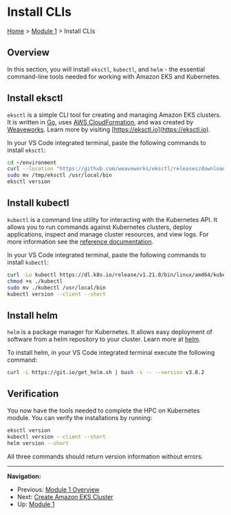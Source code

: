 # Install CLIs

[Home](../README.md) > [Module 1](README.md) > Install CLIs

## Overview

In this section, you will install `eksctl`, `kubectl`, and `helm` - the essential command-line tools needed for working with Amazon EKS and Kubernetes.

## Install eksctl

`eksctl` is a simple CLI tool for creating and managing Amazon EKS clusters. It is written in [Go](https://go.dev/), uses [AWS CloudFormation](https://aws.amazon.com/cloudformation/), and was created by [Weaveworks](https://www.weave.works/). Learn more by visiting [https://eksctl.io](https://eksctl.io).

In your VS Code integrated terminal, paste the following commands to install `eksctl`:

```bash
cd ~/environment
curl --location "https://github.com/weaveworks/eksctl/releases/download/v0.112.0/eksctl_$(uname -s)_amd64.tar.gz" | tar xz -C /tmp
sudo mv /tmp/eksctl /usr/local/bin
eksctl version
```

## Install kubectl

`kubectl` is a command line utility for interacting with the Kubernetes API. It allows you to run commands against Kubernetes clusters, deploy applications, inspect and manage cluster resources, and view logs. For more information see the [reference documentation](https://kubernetes.io/docs/reference/kubectl/).

In your VS Code integrated terminal, paste the following commands to install `kubectl`:

```bash
curl -Lo kubectl https://dl.k8s.io/release/v1.21.0/bin/linux/amd64/kubectl
chmod +x ./kubectl
sudo mv ./kubectl /usr/local/bin
kubectl version --client --short
```

## Install helm

`helm` is a package manager for Kubernetes. It allows easy deployment of software from a helm repository to your cluster. Learn more at [helm](https://helm.sh).

To install helm, in your VS Code integrated terminal execute the following command:

```bash
curl -L https://git.io/get_helm.sh | bash -s -- --version v3.8.2
```

## Verification

You now have the tools needed to complete the HPC on Kubernetes module. You can verify the installations by running:

```bash
eksctl version
kubectl version --client --short
helm version --short
```

All three commands should return version information without errors.

---
**Navigation:**
- Previous: [Module 1 Overview](README.md)
- Next: [Create Amazon EKS Cluster](02-create-eks-cluster.md)
- Up: [Module 1](README.md)